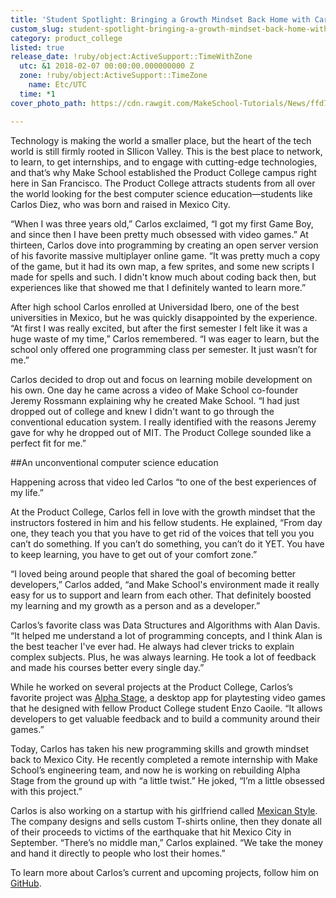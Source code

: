 ```yaml
---
title: 'Student Spotlight: Bringing a Growth Mindset Back Home with Carlos Diez'
custom_slug: student-spotlight-bringing-a-growth-mindset-back-home-with-carlos-diez
category: product_college
listed: true
release_date: !ruby/object:ActiveSupport::TimeWithZone
  utc: &1 2018-02-07 00:00:00.000000000 Z
  zone: !ruby/object:ActiveSupport::TimeZone
    name: Etc/UTC
  time: *1
cover_photo_path: https://cdn.rawgit.com/MakeSchool-Tutorials/News/ffd7e0943577300ad6d143700758ecfa73ac6bdc//4ec5c894-2c7e-4305-b334-390d86856197/cover_photo.jpeg

---
```

Technology is making the world a smaller place, but the heart of the tech world is still firmly rooted in SIlicon Valley. This is the best place to network, to learn, to get internships, and to engage with cutting-edge technologies, and that’s why Make School established the Product College campus right here in San Francisco. The Product College attracts students from all over the world looking for the best computer science education―students like Carlos Diez, who was born and raised in Mexico City.

“When I was three years old,” Carlos exclaimed, “I got my first Game Boy, and since then I have been pretty much obsessed with video games.” At thirteen, Carlos dove into programming by creating an open server version of his favorite massive multiplayer online game. “It was pretty much a copy of the game, but it had its own map, a few sprites, and some new scripts I made for spells and such. I didn't know much about coding back then, but experiences like that showed me that I definitely wanted to learn more.” 

After high school Carlos enrolled at Universidad Ibero, one of the best universities in Mexico, but he was quickly disappointed by the experience. “At first I was really excited, but after the first semester I felt like it was a huge waste of my time,” Carlos remembered. “I was eager to learn, but the school only offered one programming class per semester. It just wasn’t for me.”

Carlos decided to drop out and focus on learning mobile development on his own. One day he came across a video of Make School co-founder Jeremy Rossmann explaining why he created Make School. “I had just dropped out of college and knew I didn't want to go through the conventional education system. I really identified with the reasons Jeremy gave for why he dropped out of MIT. The Product College sounded like a perfect fit for me.”

##An unconventional computer science education

Happening across that video led Carlos “to one of the best experiences of my life.”

At the Product College, Carlos fell in love with the growth mindset that the instructors fostered in him and his fellow students. He explained, “From day one, they teach you that you have to get rid of the voices that tell you you can’t do something. If you can’t do something, you can’t do it YET. You have to keep learning, you have to get out of your comfort zone.”

“I loved being around people that shared the goal of becoming better developers,” Carlos added, “and Make School's environment made it really easy for us to support and learn from each other. That definitely boosted my learning and my growth as a person and as a developer.”

Carlos’s favorite class was Data Structures and Algorithms with Alan Davis. “It helped me understand a lot of programming concepts, and I think Alan is the best teacher I've ever had. He always had clever tricks to explain complex subjects. Plus, he was always learning. He took a lot of feedback and made his courses better every single day.”

While he worked on several projects at the Product College, Carlos’s favorite project was [Alpha Stage](https://github.com/cdiezmoran/AlphaStage-desktop), a desktop app for playtesting video games that he designed with fellow Product College student Enzo Caoile. “It allows developers to get valuable feedback and to build a community around their games.”

Today, Carlos has taken his new programming skills and growth mindset back to Mexico City. He recently completed a remote internship with Make School’s engineering team, and now he is working on rebuilding Alpha Stage from the ground up with “a little twist.” He joked, “I’m a little obsessed with this project.”

Carlos is also working on a startup with his girlfriend called [Mexican Style](http://www.mexicanstyle.mx/). The company designs and sells custom T-shirts online, then they donate all of their proceeds to victims of the earthquake that hit Mexico City in September. “There’s no middle man,” Carlos explained. “We take the money and hand it directly to people who lost their homes.”

To learn more about Carlos’s current and upcoming projects, follow him on [GitHub](https://github.com/cdiezmoran).
